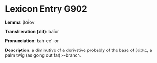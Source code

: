 # Lexicon Entry G902

**Lemma**: βαΐον

**Transliteration (xlit)**: baḯon

**Pronunciation**: bah-ee'-on

**Description**:
a diminutive of a derivative probably of the base of βάσις; a palm twig (as going out far):--branch.
